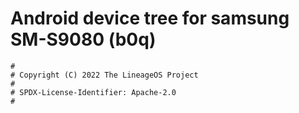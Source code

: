 # Android device tree for samsung SM-S9080 (b0q)

```
#
# Copyright (C) 2022 The LineageOS Project
#
# SPDX-License-Identifier: Apache-2.0
#
```

